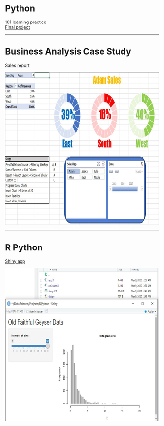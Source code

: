 # Python
101 learning practice  
[Final project](https://github.com/ankur715/web/tree/master/hiring)

---
# Business Analysis Case Study
[Sales report](https://github.com/ankur715/python_R_businessanalytics/tree/master/business_analytics)
<p align="left">
  <img width="1000" height="500" src="https://github.com/ankur715/Python_R_BusinessAnalytics/blob/master/business_analytics/report.JPG"> 
</p>


---
# R Python 
[Shiny app](https://github.com/ankur715/python_R_businessanalytics/tree/master/R_python)
<p align="left">
  <img width="1000" height="500" src="https://github.com/ankur715/Python_R_BusinessAnalytics/blob/master/R_python/shiny_dist.JPG"> 
</p>
